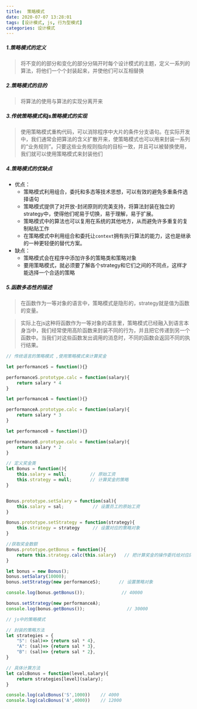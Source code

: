 ```yaml
---
title:  策略模式
date: 2020-07-07 13:28:01
tags: [设计模式, js, 行为型模式]
categories: 设计模式
---
```



#### 

##### 1.策略模式的定义
> 将不变的的部分和变化的部分分隔开时每个设计模式的主题，定义一系列的算法，将他们一个个封装起来，并使他们可以互相替换

##### 2.策略模式的目的
> 将算法的使用与算法的实现分离开来

##### 3.传统策略模式和js策略模式的实现
> 使用策略模式重构代码，可以消除程序中大片的条件分支语句。在实际开发中，我们通常会把算法的含义扩散开来，使策略模式也可以用来封装一系列的“业务规则”。只要这些业务规则指向的目标一致，并且可以被替换使用，我们就可以使用策略模式来封装他们

##### 4.策略模式的优缺点
+ 优点：
    - 策略模式利用组合，委托和多态等技术思想，可以有效的避免多重条件选择语句
    - 策略模式提供了对开放-封闭原则的完美支持，将算法封装在独立的strategy中，使得他们呢易于切换，易于理解，易于扩展。
    - 策略模式中的算法也可以复用在系统的其他地方，从而避免许多重复的复制粘贴工作
    - 在策略模式中利用组合和委托让`context`拥有执行算法的能力，这也是继承的一种更轻便的替代方案。
+ 缺点：
    - 策略模式会在程序中添加许多的策略类和策略对象
    - 要用策略模式，就必须要了解各个strategy和它们之间的不同点，这样才能选择一个合适的策略

##### 5.函数多态性的描述
>  在函数作为一等对象的语言中，策略模式是隐形的，strategy就是值为函数的变量。

> 实际上在js这种将函数作为一等对象的语言里，策略模式已经融入到语言本身当中，我们经常使用高阶函数来封装不同的行为，并且把它传递到另一个函数中。当我们对这些函数发出调用的消息时，不同的函数会返回不同的执行结果。

```js
// 传统语言的策略模式 ,使用策略模式来计算奖金  

let performanceS = function(){}

performanceS.prototype.calc = function(salary){
    return salary * 4
}

let performanceA = function(){}

performanceA.prototype.calc = function(salary){
    return salary * 3
}

let performanceB = function(){}

performanceB.prototype.calc = function(salary){
    return salary * 2
}

// 定义奖金类
let Bonus = function(){
    this.salary = null;         // 原始工资
    this.strategy = null;       // 计算奖金的策略
}


Bonus.prototype.setSalary = function(sal){
    this.salary = sal;           // 设置员工的原始工资
}

Bonus.prototype.setStrategy = function(strategy){
    this.strategy = strategy     // 设置对应的策略对象
}

//获取奖金数额
Bonus.prototype.getBonus = function(){
    return this.strategy.calc(this.salary)   // 把计算奖金的操作委托给对应的策略对象
}

let bonus = new Bonus();
bonus.setSalary(10000);
bonus.setStrategy(new performanceS);       // 设置策略对象

console.log(bonus.getBonus());              // 40000

bonus.setStrategy(new performanceA);          
console.log(bonus.getBonus());                // 30000
```

```js
// js中的策略模式

// 封装的策略方法
let strategies = {
    "S": (sal)=> {return sal * 4},
    "A": (sal)=> {return sal * 3},
    "B": (sal)=> {return sal * 2},
}

// 具体计算方法
let calcBonus = function(level,salary){
    return strategies[level](salary);
}

console.log(calcBonus('S',1000))    // 4000
console.log(calcBonus('A',4000))    // 12000

```

